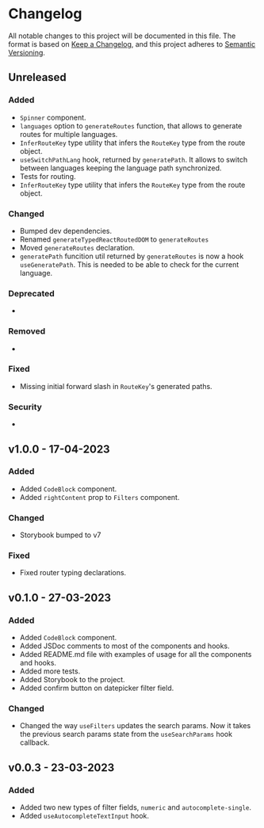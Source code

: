 # Changelog

All notable changes to this project will be documented in this file. The format is based on [Keep a Changelog](https://keepachangelog.com/en/1.0.0/), and this project adheres to [Semantic Versioning](https://semver.org/spec/v2.0.0.html).

## Unreleased

### Added

- `Spinner` component.
- `languages` option to `generateRoutes` function, that allows to generate routes for multiple languages.
- `InferRouteKey` type utility that infers the `RouteKey` type from the route object.
- `useSwitchPathLang` hook, returned by `generatePath`. It allows to switch between languages keeping the language path synchronized.
- Tests for routing.
- `InferRouteKey` type utility that infers the `RouteKey` type from the route object.

### Changed

- Bumped dev dependencies.
- Renamed `generateTypedReactRoutedDOM` to `generateRoutes`
- Moved `generateRoutes` declaration.
- `generatePath` funcition util returned by `generateRoutes` is now a hook `useGeneratePath`. This is needed to be able to check for the current language.

### Deprecated

-

### Removed

-

### Fixed

- Missing initial forward slash in `RouteKey`'s generated paths.

### Security

-

## v1.0.0 - 17-04-2023

### Added

- Added `CodeBlock` component.
- Added `rightContent` prop to `Filters` component.

### Changed

- Storybook bumped to v7

### Fixed

- Fixed router typing declarations.

## v0.1.0 - 27-03-2023

### Added

- Added `CodeBlock` component.
- Added JSDoc comments to most of the components and hooks.
- Added README.md file with examples of usage for all the components and hooks.
- Added more tests.
- Added Storybook to the project.
- Added confirm button on datepicker filter field.

### Changed

- Changed the way `useFilters` updates the search params. Now it takes the previous search params state from the `useSearchParams` hook callback.

## v0.0.3 - 23-03-2023

### Added

- Added two new types of filter fields, `numeric` and `autocomplete-single`.
- Added `useAutocompleteTextInput` hook.
